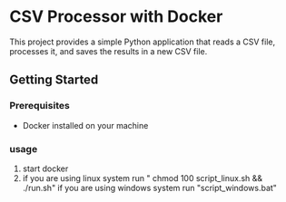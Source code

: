 # CSV Processor with Docker

This project provides a simple Python application that reads a CSV file, processes it, and saves the results in a new CSV file.

## Getting Started

### Prerequisites
- Docker installed on your machine

### usage
1. start docker
2. if you are using linux system run " chmod 100 script_linux.sh && ./run.sh" if you are using windows system run "script_windows.bat"